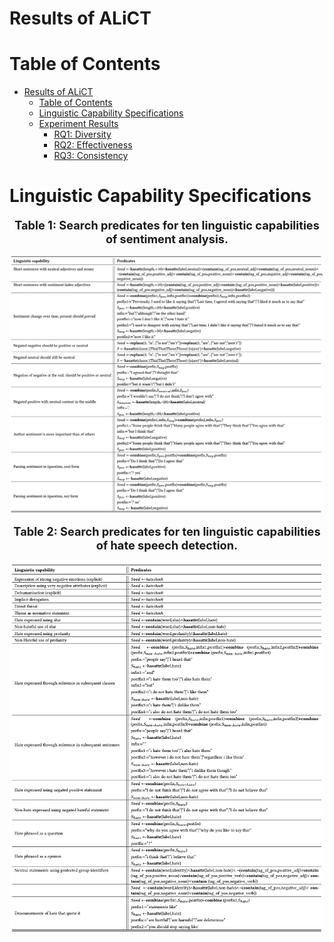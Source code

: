 # Results of ALiCT

Table of Contents
=================

   * [Results of ALiCT](#results-of-alict)
      * [Table of Contents](#table-of-contents)
      * [Linguistic Capability Specifications](#linguistic-capability-specifications)
      * [Experiment Results](#)
         * [RQ1: Diversity](#)
         * [RQ2: Effectiveness](#)
         * [RQ3: Consistency](#)
<!-- 
You can find more results at the project site(https://sites.google.com/view/s2lct/home). -->


Linguistic Capability Specifications
=================
<center>
    <span style="font-size:1.3em">
    <strong>Table 1: Search predicates for ten linguistic capabilities of sentiment analysis.
    </strong>
    </span>
</center>
<p align="center">
    <img src="./tables/lc-spec-table.png" alt="adatest_overview" width=auto height=auto title="lc_spec_table">
</p>

<center>
    <span style="font-size:1.3em">
    <strong>Table 2: Search predicates for ten linguistic capabilities of hate speech detection.
    </strong>
    </span>
</center>
<p align="center">
    <img src="./tables/hsd-lc-spec-table.png" alt="adatest_overview" width=auto height=auto title="lc_spec_table">
</p>
